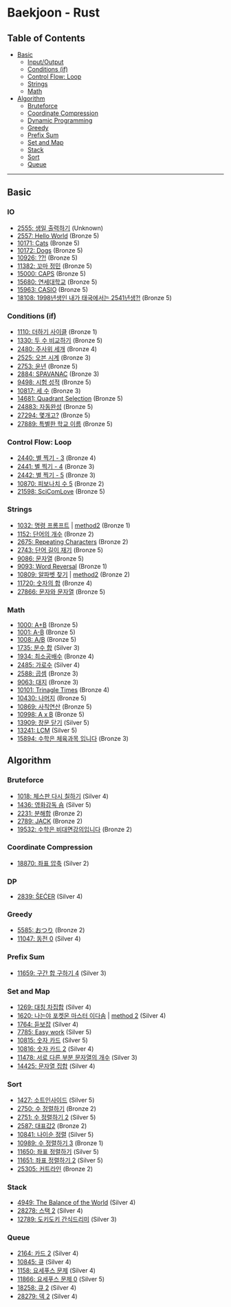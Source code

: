 # Baekjoon - Rust 

## Table of Contents
- [Basic](#basic)
  + [Input/Output](#io)
  + [Conditions (if)](#condition)
  + [Control Flow: Loop](#loop)
  + [Strings](#strings)
  + [Math](#math)
- [Algorithm](#algorithm)
  + [Bruteforce](#bruteforce)
  + [Coordinate Compression](#coordinate)
  + [Dynamic Programming](#dp)
  + [Greedy](#greedy)
  + [Prefix Sum](#prefix_sum)
  + [Set and Map](#set_and_map)
  + [Stack](#stack)
  + [Sort](#sort)
  + [Queue](#queue)

---

## Basic
### IO
- [2555: 생일 출력하기](./problems/bronze/2555.rs) (Unknown)
- [2557: Hello World](./problems/bronze/2557.rs) (Bronze 5)
- [10171: Cats](./problems/bronze/10171.rs) (Bronze 5)
- [10172: Dogs](./problems/bronze/10172.rs) (Bronze 5)
- [10926: ??!](./problems/bronze/10926.rs) (Bronze 5)
- [11382: 꼬마 정민](./problems/bronze/11382.rs) (Bronze 5)
- [15000: CAPS](./problems/bronze/15000.rs) (Bronze 5)
- [15680: 연세대학교](./problems/bronze/15680.rs) (Bronze 5)
- [15963: CASIO](./problems/bronze/15963.rs) (Bronze 5)
- [18108: 1998년생인 내가 태국에서는 2541년생?!](./problems/bronze/18108.rs) (Bronze 5)

### Conditions (if) <a id="condition"></a>
- [1110: 더하기 사이클](./problems/bronze/1110.rs) (Bronze 1)
- [1330: 두 수 비교하기](./problems/bronze/1330.rs) (Bronze 5)
- [2480: 주사위 세개](./problems/bronze/2480.rs) (Bronze 4)
- [2525: 오븐 시계](./problems/bronze/2525.rs) (Bronze 3)
- [2753: 윤년](./problems/bronze/2753.rs) (Bronze 5)
- [2884: SPAVANAC](./problems/bronze/2884.rs) (Bronze 3)
- [9498: 시험 성적](./problems/bronze/9498.rs) (Bronze 5)
- [10817: 세 수](./problems/bronze/10817.rs) (Bronze 3)
- [14681: Quadrant Selection](./problems/bronze/14681.rs) (Bronze 5)
- [24883: 자동완성](./problems/bronze/24883.rs) (Bronze 5)
- [27294: 몇개고?](./problems/bronze/27294.rs) (Bronze 5)
- [27889: 특별한 학교 이름](./problems/bronze/27889.rs) (Bronze 5)

### Control Flow: Loop <a id="loop"></a>
- [2440: 별 찍기 - 3](./problems/bronze/2440.rs) (Bronze 4)
- [2441: 별 찍기 - 4](./problems/bronze/2441.rs) (Bronze 3)
- [2442: 별 찍기 - 5](./problems/bronze/2442.rs) (Bronze 3)
- [10870: 피보나치 수 5](./problems/bronze/2440.rs) (Bronze 2)
- [21598: SciComLove](./problems/bronze/21598.rs) (Bronze 5)

### Strings
- [1032: 명령 프롬프트](./problems/bronze/1032.rs) | [method2](./problems/bronze/1032-2.rs) (Bronze 1)
- [1152: 단어의 개수](./problems/bronze/1152.rs) (Bronze 2)
- [2675: Repeating Characters](./problems/bronze/2675.rs) (Bronze 2)
- [2743: 단어 길이 재기](./problems/bronze/2743.rs) (Bronze 5)
- [9086: 문자열](./problems/bronze/9086.rs) (Bronze 5)
- [9093: Word Reversal](./problems/bronze/9093.rs) (Bronze 1)
- [10809: 알파벳 찾기](./problems/bronze/10809.rs) | [method2](./problems/bronze/10809-2.rs) (Bronze 2)
- [11720: 숫자의 합](./problems/bronze/11720.rs) (Bronze 4)
- [27866: 문자와 문자열](./problems/bronze/27866.rs) (Bronze 5)

### Math
- [1000: A+B](./problems/bronze/1000.rs) (Bronze 5)
- [1001: A-B](./problems/bronze/1001.rs) (Bronze 5)
- [1008: A/B](./problems/bronze/1008.rs) (Bronze 5)
- [1735: 분수 합](./problems/silver/1735.rs) (Silver 3)
- [1934: 최소공배수](./problems/bronze/1934.rs) (Bronze 4)
- [2485: 가로수](./problems/silver/2485.rs) (Silver 4)
- [2588: 곱셈](./problems/bronze/2588.rs) (Bronze 3)
- [9063: 대지](./problems/bronze/9063.rs) (Bronze 3)
- [10101: Trinagle Times](./problems/bronze/10101.rs) (Bronze 4)
- [10430: 나머지](./problems/bronze/10430.rs) (Bronze 5)
- [10869: 사칙연산](./problems/bronze/10869.rs) (Bronze 5)
- [10998: A x B](./problems/bronze/10998.rs) (Bronze 5)
- [13909: 창문 닫기](./problems/silver/13909.rs) (Silver 5)
- [13241: LCM](./problems/silver/13241.rs) (Silver 5)
- [15894: 수학은 체육과목 입니다](./problems/bronze/15894.rs) (Bronze 3)

## Algorithm

### Bruteforce
- [1018: 체스판 다시 칠하기](./problems/silver/1018.rs) (Silver 4)
- [1436: 영화감독 숌](./problems/silver/1436.rs) (Silver 5)
- [2231: 분해합](./problems/bronze/2231.rs) (Bronze 2)
- [2789: JACK](./problems/bronze/2798.rs) (Bronze 2)
- [19532: 수학은 비대면강의입니다](./problems/bronze/19532.rs) (Bronze 2)

### Coordinate Compression <a id="coordinate"></a>
- [18870: 좌표 압축](./problems/silver/18870.rs) (Silver 2)

### DP
- [2839: ŠEĆER](./problems/silver/2839.rs) (Silver 4)

### Greedy
- [5585: おつり](./problems/bronze/5585.rs) (Bronze 2)
- [11047: 동전 0](./problems/silver/11047.rs) (Silver 4)

### Prefix Sum <a id="prefix_sum"></a>
- [11659: 구간 합 구하기 4](./problems/silver/11659.rs) (Silver 3)

### Set and Map <a id="set_and_map"></a>
- [1269: 대칭 차집합](./problems/silver/1269.rs) (Silver 4)
- [1620: 나는야 포켓몬 마스터 이다솜](./problems/silver/1620.rs) | [method 2](./problems/silver/1620-2.rs) (Silver 4)
- [1764: 듣보잡](./problems/silver/1764.rs) (Silver 4)
- [7785: Easy work](./problems/silver/7785.rs) (Silver 5)
- [10815: 숫자 카드](./problems/silver/10815.rs) (Silver 5)
- [10816: 숫자 카드 2](./problems/silver/10816.rs) (Silver 4)
- [11478: 서로 다른 부분 문자열의 개수](./problems/silver/11478.rs) (Silver 3)
- [14425: 문자열 집합](./problems/silver/14425.rs) (Silver 4)

### Sort
- [1427: 소트인사이드](./problems/silver/1427.rs) (Silver 5)
- [2750: 수 정렬하기](./problems/bronze/2750.rs) (Bronze 2)
- [2751: 수 정렬하기 2](./problems/silver/2751.rs) (Silver 5)
- [2587: 대표값2](./problems/bronze/2587.rs) (Bronze 2)
- [10841: 나이순 정렬](./problems/silver/10841.rs) (Silver 5)
- [10989: 수 정렬하기 3](./problems/bronze/10989.rs) (Bronze 1)
- [11650: 좌표 정렬하기](./problems/silver/11650.rs) (Silver 5)
- [11651: 좌표 정렬하기 2](./problems/silver/11651.rs) (Silver 5)
- [25305: 커트라인](./problems/bronze/25305.rs) (Bronze 2)

### Stack
- [4949: The Balance of the World](./problems/silver/4949.rs) (Silver 4)
- [28278: 스택 2](./problems/silver/28278.rs) (Silver 4)
- [12789: 도키도키 간식드리미](./problems/silver/12789.rs) (Silver 3)

### Queue
- [2164: 카드 2](./problems/silver/2164.rs) (Silver 4)
- [10845: 큐](./problems/silver/10845.rs) (Silver 4)
- [1158: 요세푸스 문제](./problems/silver/1158.rs) (Silver 4)
- [11866: 요세푸스 문제 0](./problems/silver/11866.rs) (Silver 5)
- [18258: 큐 2](./problems/silver/18258.rs) (Silver 4)
- [28279: 덱 2](./problems/silver/28279.rs) (Silver 4)
